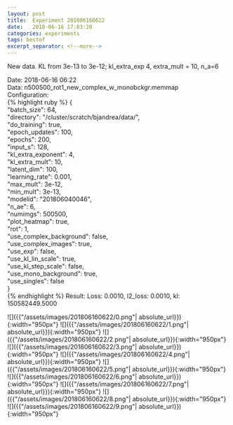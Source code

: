 ```yaml
---
layout: post
title:  Experiment 201806160622
date:   2018-06-16 17:03:20
categories: experiments
tags: bestof
excerpt_separator: <!--more-->
---
```

New data. KL from 3e-13 to 3e-12; kl_extra_exp 4, extra_mult = 10, n_a=6  

 <!--more-->
Date: 2018-06-16 06:22  
Data: n500500_rot1_new_complex_w_monobckgr.memmap  
Configuration:   
{% highlight ruby %}
{  
    "batch_size": 64,   
    "directory": "/cluster/scratch/bjandrea/data/",   
    "do_training": true,   
    "epoch_updates": 100,   
    "epochs": 200,   
    "input_s": 128,   
    "kl_extra_exponent": 4,   
    "kl_extra_mult": 10,   
    "latent_dim": 100,   
    "learning_rate": 0.001,   
    "max_mult": 3e-12,   
    "min_mult": 3e-13,   
    "modelid": "201806040046",   
    "n_ae": 6,   
    "numimgs": 500500,   
    "plot_heatmap": true,   
    "rot": 1,   
    "use_complex_background": false,   
    "use_complex_images": true,   
    "use_exp": false,   
    "use_kl_lin_scale": true,   
    "use_kl_step_scale": false,   
    "use_mono_background": true,   
    "use_singles": false  
}  
{% endhighlight %}
Result: Loss: 0.0010, l2_loss: 0.0010, kl: 150582449.5000  

![]({{"/assets/images/201806160622/0.png"| absolute_url}}){:width="950px"}
![]({{"/assets/images/201806160622/1.png"| absolute_url}}){:width="950px"}
![]({{"/assets/images/201806160622/2.png"| absolute_url}}){:width="950px"}
![]({{"/assets/images/201806160622/3.png"| absolute_url}}){:width="950px"}
![]({{"/assets/images/201806160622/4.png"| absolute_url}}){:width="950px"}
![]({{"/assets/images/201806160622/5.png"| absolute_url}}){:width="950px"}
![]({{"/assets/images/201806160622/6.png"| absolute_url}}){:width="950px"}
![]({{"/assets/images/201806160622/7.png"| absolute_url}}){:width="950px"}
![]({{"/assets/images/201806160622/8.png"| absolute_url}}){:width="950px"}
![]({{"/assets/images/201806160622/9.png"| absolute_url}}){:width="950px"}
